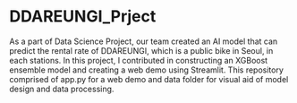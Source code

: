 # DDAREUNGI_Prject
As a part of Data Science Project, our team created an AI model that can predict the rental rate of DDAREUNGI, which is a public bike in Seoul, in each stations. 
In this project, I contributed in constructing an XGBoost ensemble model and creating a web demo using Streamlit. 
This repository comprised of app.py for a web demo and data folder for visual aid of model design and data processing. 
